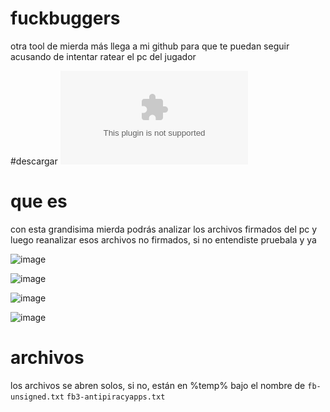 # fuckbuggers
otra tool de mierda más llega a mi github para que te puedan seguir acusando de intentar ratear el pc del jugador

#descargar
![descarga](https://github.com/nay-cat/fuckbuggers/releases/download/v1/fckbuggers.exe)

# que es
con esta grandisima mierda podrás analizar los archivos firmados del pc y luego reanalizar esos archivos no firmados, si no entendiste pruebala y ya


![image](https://github.com/nay-cat/fuckbuggers/assets/63517637/0731f6d1-6878-471b-918a-d00459b0bdf3)

![image](https://github.com/nay-cat/fuckbuggers/assets/63517637/b5176287-2740-437f-a516-f031d10f39f8)

![image](https://github.com/nay-cat/fuckbuggers/assets/63517637/fa2ad869-8c62-46ef-a170-9a5d3958db55)

![image](https://github.com/nay-cat/fuckbuggers/assets/63517637/b3646fe9-b2f6-4396-a226-fd21c5544ff0)

# archivos
los archivos se abren solos, si no, están en %temp% bajo el nombre de
`fb-unsigned.txt`
`fb3-antipiracyapps.txt`
